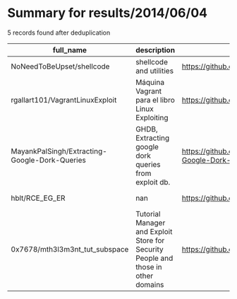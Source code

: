
# Summary for results/2014/06/04
    
5 records found after deduplication

| full_name | description | html_url | matched_list | matched_count | pushed_at | size | stargazers_count | language | forks_count | vul_ids |
|-----------------------------------------------|-----------------------------------------------------------------------------------|------------------------------------------------------------------|----------------|-----------------|---------------------------|--------|--------------------|------------|---------------|-----------|
| NoNeedToBeUpset/shellcode | shellcode and utilities | https://github.com/NoNeedToBeUpset/shellcode | ['shellcode'] | 1 | 2014-06-04 04:34:40+00:00 | 160 | 0 | Assembly | 0 | [] |
| rgallart101/VagrantLinuxExploit | Máquina Vagrant para el libro Linux Exploiting | https://github.com/rgallart101/VagrantLinuxExploit | ['exploit'] | 1 | 2014-06-04 09:49:36+00:00 | 112 | 0 | VimL | 0 | [] |
| MayankPalSingh/Extracting-Google-Dork-Queries | GHDB, Extracting google dork queries from exploit db. | https://github.com/MayankPalSingh/Extracting-Google-Dork-Queries | ['exploit'] | 1 | 2014-06-04 15:57:20+00:00 | 140 | 0 | | 1 | [] |
| hblt/RCE_EG_ER | nan | https://github.com/hblt/RCE_EG_ER | ['rce'] | 1 | 2014-06-04 21:20:14+00:00 | 1364 | 0 | Java | 0 | [] |
| 0x7678/mth3l3m3nt_tut_subspace | Tutorial Manager and Exploit Store for Security People and those in other domains | https://github.com/0x7678/mth3l3m3nt_tut_subspace | ['exploit'] | 1 | 2014-06-04 10:27:01+00:00 | 4164 | 0 | PHP | 0 | [] |
